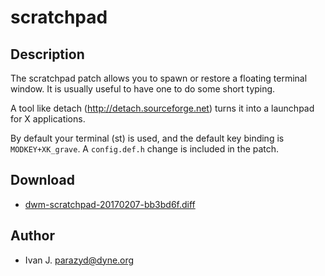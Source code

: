 scratchpad
==========

Description
-----------
The scratchpad patch allows you to spawn or restore a floating terminal window.
It is usually useful to have one to do some short typing.

A tool like detach (http://detach.sourceforge.net) turns it into a launchpad
for X applications.

By default your terminal (st) is used, and the default key binding is
`MODKEY+XK_grave`. A `config.def.h` change is included in the patch.

Download
--------
* [dwm-scratchpad-20170207-bb3bd6f.diff](dwm-scratchpad-20170207-bb3bd6f.diff)

Author
------
* Ivan J. <parazyd@dyne.org>
